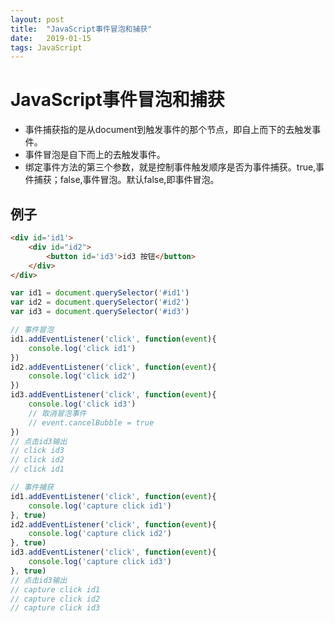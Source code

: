 ```yaml
---
layout: post
title:  "JavaScript事件冒泡和捕获"
date:   2019-01-15
tags: JavaScript
---
```


# JavaScript事件冒泡和捕获
- 事件捕获指的是从document到触发事件的那个节点，即自上而下的去触发事件。
- 事件冒泡是自下而上的去触发事件。
- 绑定事件方法的第三个参数，就是控制事件触发顺序是否为事件捕获。true,事件捕获；false,事件冒泡。默认false,即事件冒泡。
## 例子
```html
<div id='id1'>
    <div id="id2">
        <button id='id3'>id3 按钮</button>
    </div>
</div>
```

```js
var id1 = document.querySelector('#id1')
var id2 = document.querySelector('#id2')
var id3 = document.querySelector('#id3')

// 事件冒泡
id1.addEventListener('click', function(event){
    console.log('click id1')
})
id2.addEventListener('click', function(event){
    console.log('click id2')
})
id3.addEventListener('click', function(event){
    console.log('click id3')
    // 取消冒泡事件
    // event.cancelBubble = true
})
// 点击id3输出
// click id3 
// click id2 
// click id1 

// 事件捕获
id1.addEventListener('click', function(event){
    console.log('capture click id1')
}, true)
id2.addEventListener('click', function(event){
    console.log('capture click id2')
}, true)
id3.addEventListener('click', function(event){
    console.log('capture click id3')
}, true)
// 点击id3输出
// capture click id1
// capture click id2
// capture click id3

```


